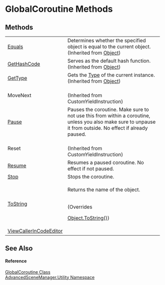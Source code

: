 # GlobalCoroutine Methods




## Methods
<table>
<tr>
<td><a href="https://learn.microsoft.com/dotnet/api/system.object.equals#system-object-equals(system-object)" target="_blank" rel="noopener noreferrer">Equals</a></td>
<td>Determines whether the specified object is equal to the current object.<br />(Inherited from <a href="https://learn.microsoft.com/dotnet/api/system.object" target="_blank" rel="noopener noreferrer">Object</a>)</td></tr>
<tr>
<td><a href="https://learn.microsoft.com/dotnet/api/system.object.gethashcode" target="_blank" rel="noopener noreferrer">GetHashCode</a></td>
<td>Serves as the default hash function.<br />(Inherited from <a href="https://learn.microsoft.com/dotnet/api/system.object" target="_blank" rel="noopener noreferrer">Object</a>)</td></tr>
<tr>
<td><a href="https://learn.microsoft.com/dotnet/api/system.object.gettype" target="_blank" rel="noopener noreferrer">GetType</a></td>
<td>Gets the <a href="https://learn.microsoft.com/dotnet/api/system.type" target="_blank" rel="noopener noreferrer">Type</a> of the current instance.<br />(Inherited from <a href="https://learn.microsoft.com/dotnet/api/system.object" target="_blank" rel="noopener noreferrer">Object</a>)</td></tr>
<tr>
<td>MoveNext</td>
<td><br />(Inherited from CustomYieldInstruction)</td></tr>
<tr>
<td><a href="M_AdvancedSceneManager_Utility_GlobalCoroutine_Pause">Pause</a></td>
<td>Pauses the coroutine. Make sure to not use this from within a coroutine, unless you also make sure to unpause it from outside. No effect if already paused.</td></tr>
<tr>
<td>Reset</td>
<td><br />(Inherited from CustomYieldInstruction)</td></tr>
<tr>
<td><a href="M_AdvancedSceneManager_Utility_GlobalCoroutine_Resume">Resume</a></td>
<td>Resumes a paused coroutine. No effect if not paused.</td></tr>
<tr>
<td><a href="M_AdvancedSceneManager_Utility_GlobalCoroutine_Stop">Stop</a></td>
<td>Stops the coroutine.</td></tr>
<tr>
<td><a href="M_AdvancedSceneManager_Utility_GlobalCoroutine_ToString">ToString</a></td>
<td><p>Returns the name of the object.</p><br />(Overrides <a href="https://learn.microsoft.com/dotnet/api/system.object.tostring" target="_blank" rel="noopener noreferrer">

Object.ToString()</a>)</td></tr>
<tr>
<td><a href="M_AdvancedSceneManager_Utility_GlobalCoroutine_ViewCallerInCodeEditor">ViewCallerInCodeEditor</a></td>
<td> </td></tr>
</table>

## See Also


#### Reference
<a href="T_AdvancedSceneManager_Utility_GlobalCoroutine">GlobalCoroutine Class</a>  
<a href="N_AdvancedSceneManager_Utility">AdvancedSceneManager.Utility Namespace</a>  
